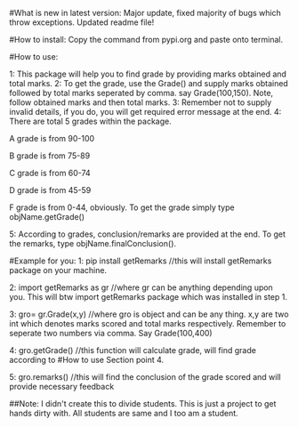 #What is new in latest version:
Major update, fixed majority of bugs which throw exceptions.
Updated readme file!

#How to install:
Copy the command from pypi.org and paste onto terminal. 

#How to use:

1: This package will help you to find grade by providing marks obtained and total marks.
2: To get the grade, use the Grade() and supply marks obtained followed by total marks seperated by comma.
   say Grade(100,150). Note, follow obtained marks and then total marks.
3: Remember not to supply invalid details, if you do, you will get required error message at the end.
4: There are total 5 grades within the package.

   A grade is from 90-100

   B grade is from 75-89

   C grade is from 60-74

   D grade is from 45-59 

   F grade is from 0-44, obviously. To get the grade simply type objName.getGrade()

5: According to grades, conclusion/remarks are provided at the end. To get the remarks, type objName.finalConclusion().


#Example for you:
   1: pip install getRemarks //this will install getRemarks package on your machine.


   2: import getRemarks as gr  //where gr can be anything depending upon you. This will btw import getRemarks package which was installed in step 1.


   3: gro= gr.Grade(x,y) //where gro is object and can be any thing. x,y are two int which denotes marks scored and total marks respectively. 
      Remember to seperate two numbers via comma. Say Grade(100,400)


   4: gro.getGrade() //this function will calculate grade, will find grade according to  #How to use Section point 4.


   5: gro.remarks() //this will find the conclusion of the grade scored and will provide necessary feedback

 
  	

##Note: I didn't create this to divide students. This is just a project to get hands dirty with. All students are same and I too am a student. 

